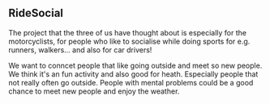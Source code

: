 ## RideSocial

The project that the three of us have thought about is especially for the motorcyclists, for people who like to socialise while doing sports for e.g. runners, walkers... and also for car drivers! 

We want to conncet people that like going outside and meet so new people. We think it's an fun activity and also good for heath. Especially people that not really often go outside. People with mental problems could be a good chance to meet new people and enjoy the weather. 

